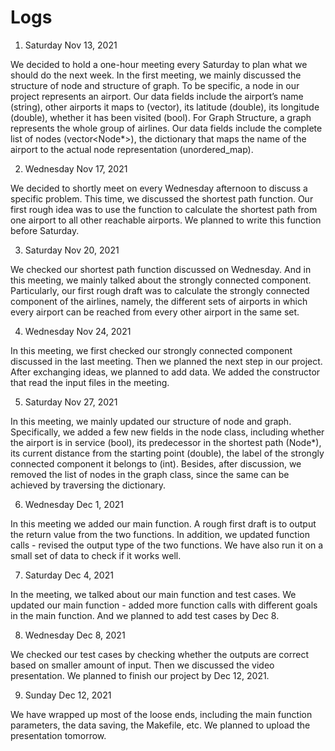 # Logs

1. Saturday Nov 13, 2021

  We decided to hold a one-hour meeting every Saturday to plan what we should do the next week. In the first meeting, we mainly discussed the structure of node and structure of graph.
  To be specific, a node in our project represents an airport. Our data fields include the airport’s name (string), other airports it maps to (vector<string>), its latitude (double), its longitude (double), whether it has been visited (bool). For Graph Structure, a graph represents the whole group of airlines. Our data fields include the complete list of nodes (vector<Node*>), the dictionary that maps the name of the airport to the actual node representation (unordered_map).

2. Wednesday Nov 17, 2021
  
We decided to shortly meet on every Wednesday afternoon to discuss a specific problem. This time, we discussed the shortest path function. Our first rough idea was to use the function to calculate the shortest path from one airport to all other reachable airports. We planned to write this function before Saturday. 

3. Saturday Nov 20, 2021
  
We checked our shortest path function discussed on Wednesday. And in this meeting, we mainly talked about the strongly connected component. Particularly, our first rough draft was to calculate the strongly connected component of the airlines, namely, the different sets of airports in which every airport can be reached from every other airport in the same set.

4. Wednesday Nov 24, 2021
  
In this meeting, we first checked our strongly connected component discussed in the last meeting. Then we planned the next step in our project. After exchanging ideas, we planned to add data. We added the constructor that read the input files in the meeting.

5. Saturday Nov 27, 2021
  
In this meeting, we mainly updated our structure of node and graph. Specifically, we added a few new fields in the node class, including whether the airport is in service (bool), its predecessor in the shortest path (Node*), its current distance from the starting point (double), the label of the strongly connected component it belongs to (int). Besides, after discussion, we removed the list of nodes in the graph class, since the same can be achieved by traversing the dictionary.

6. Wednesday Dec 1, 2021
  
In this meeting we added our main function. A rough first draft is to output the return value from the two functions. In addition, we updated function calls - revised the output type of the two functions. We have also run it on a small set of data to check if it works well.

7. Saturday Dec 4, 2021
  
In the meeting, we talked about our main function and test cases. We updated our main function - added more function calls with different goals in the main function. And we planned to add test cases by Dec 8.

8. Wednesday Dec 8, 2021
  
  We checked our test cases by checking whether the outputs are correct based on smaller amount of input. Then we discussed the video presentation. We planned to finish our project by Dec 12, 2021.

9. Sunday Dec 12, 2021
  
  We have wrapped up most of the loose ends, including the main function parameters, the data saving, the Makefile, etc. We planned to upload the presentation tomorrow.
